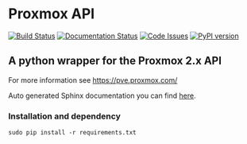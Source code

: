 # Proxmox API
[![Build Status](https://travis-ci.org/n1nj4z33/proxmoxapi.svg?branch=master)](https://travis-ci.org/n1nj4z33/proxmoxapi)
[![Documentation Status](https://readthedocs.org/projects/proxmoxapi/badge/?version=latest)](http://proxmoxapi.readthedocs.io/?badge=latest)
[![Code Issues](https://www.quantifiedcode.com/api/v1/project/9830d4669e7b4bdd86e4c4909f6ed466/badge.svg)](https://www.quantifiedcode.com/app/project/9830d4669e7b4bdd86e4c4909f6ed466)
[![PyPI version](https://badge.fury.io/py/proxmoxapi.svg)](https://badge.fury.io/py/proxmoxapi)

## A python wrapper for the Proxmox 2.x API

For more information see https://pve.proxmox.com/

Auto generated Sphinx documentation you can  find [here](http://proxmoxapi.readthedocs.io/).

### Installation and dependency
```
sudo pip install -r requirements.txt
```
